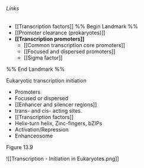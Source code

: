 ###### Links
- [[Transcription factors]]
%% Begin Landmark %%
- [[Promoter clearance (prokaryotes)]]
- **[[Transcription promoters]]**
	- [[Common transcription core promoters]]
	- [[Focused and dispersed promoters]]
	- [[Sigma factor]]

%% End Landmark %%

Eukaryotic transcription initiation
- Promoters
- Focused or dispersed
- [[Enhancer and silencer regions]]
- trans- and cis- acting sites.
- [[Transcription factors]]
- Helix-turn helix, Zinc-fingers, bZIPs
- Activation/Repression
- Enhanceosome




Figure 13.9


![[Transcription - Initiation in Eukaryotes.png]]


